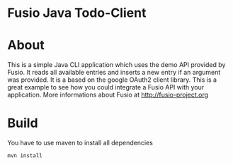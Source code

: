 Fusio Java Todo-Client
=====

# About

This is a simple Java CLI application which uses the demo API provided by Fusio. 
It reads all available entries and inserts a new entry if an argument was 
provided. It is a based on the google OAuth2 client library. This is a great 
example to see how you could integrate a Fusio API with your application. More 
informations about Fusio at http://fusio-project.org

# Build

You have to use maven to install all dependencies

    mvn install
